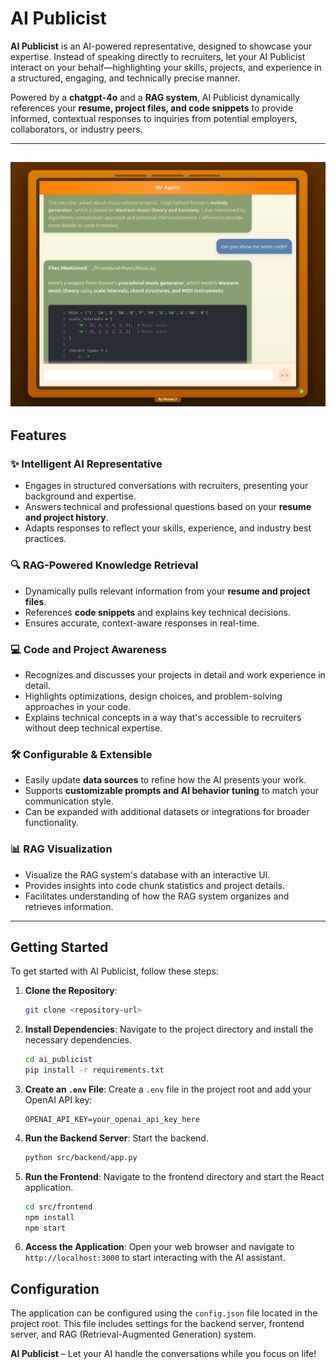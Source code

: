 # AI Publicist

**AI Publicist** is an AI-powered representative, designed to showcase your expertise. Instead of speaking directly to recruiters, let your AI Publicist interact on your behalf—highlighting your skills, projects, and experience in a structured, engaging, and technically precise manner.

Powered by a **chatgpt-4o** and a **RAG system**, AI Publicist dynamically references your **resume, project files, and code snippets** to provide informed, contextual responses to inquiries from potential employers, collaborators, or industry peers.

---
![AI Publicist Interface](img.png)
---
## Features

### ✨ Intelligent AI Representative

- Engages in structured conversations with recruiters, presenting your background and expertise.
- Answers technical and professional questions based on your **resume and project history**.
- Adapts responses to reflect your skills, experience, and industry best practices.

### 🔍 RAG-Powered Knowledge Retrieval

- Dynamically pulls relevant information from your **resume and project files**.
- References **code snippets** and explains key technical decisions.
- Ensures accurate, context-aware responses in real-time.

### 💻 Code and Project Awareness

- Recognizes and discusses your projects in detail and work experience in detail.
- Highlights optimizations, design choices, and problem-solving approaches in your code.
- Explains technical concepts in a way that's accessible to recruiters without deep technical expertise.

### 🛠️ Configurable & Extensible

- Easily update **data sources** to refine how the AI presents your work.
- Supports **customizable prompts and AI behavior tuning** to match your communication style.
- Can be expanded with additional datasets or integrations for broader functionality.

### 📊 RAG Visualization

- Visualize the RAG system's database with an interactive UI.
- Provides insights into code chunk statistics and project details.
- Facilitates understanding of how the RAG system organizes and retrieves information.

---

## Getting Started

To get started with AI Publicist, follow these steps:

1. **Clone the Repository**: 
   ```bash
   git clone <repository-url>
   ```

2. **Install Dependencies**: 
   Navigate to the project directory and install the necessary dependencies.
   ```bash
   cd ai_publicist
   pip install -r requirements.txt
   ```

3. **Create an `.env` File**: 
   Create a `.env` file in the project root and add your OpenAI API key:
   ```
   OPENAI_API_KEY=your_openai_api_key_here
   ```

4. **Run the Backend Server**: 
   Start the backend.
   ```bash
   python src/backend/app.py
   ```

5. **Run the Frontend**: 
   Navigate to the frontend directory and start the React application.
   ```bash
   cd src/frontend
   npm install
   npm start
   ```

6. **Access the Application**: 
   Open your web browser and navigate to `http://localhost:3000` to start interacting with the AI assistant.

## Configuration

The application can be configured using the `config.json` file located in the project root. This file includes settings for the backend server, frontend server, and RAG (Retrieval-Augmented Generation) system.

**AI Publicist** – Let your AI handle the conversations while you focus on life!